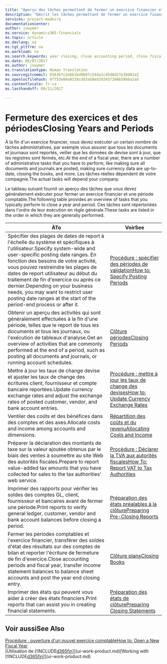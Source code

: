 ```yaml
---
title: "Aperçu des tâches permettant de fermer un exercice financier et des périodes comptables | Microsoft Docs"
description: "Décrit les tâches permettant de fermer un exercice financier ou une période comptable, par exemple, en vérifiant que les documents et les journaux sont reportés et en vérifiant les soldes bancaires."
services: project-madeira
documentationcenter: 
author: jswymer
ms.service: dynamics365-financials
ms.topic: article
ms.devlang: na
ms.tgt_pltfrm: na
ms.workload: na
ms.search.keywords: year closing, close accounting period, close fiscal year, bank account detailed trial balance
ms.date: 06/07/2017
ms.author: jswymer
ms.translationtype: Human Translation
ms.sourcegitcommit: 81636fc2e661bd9b07c54da1cd5d0d27e30d01a2
ms.openlocfilehash: 0f753e84a9318cdd3a58ed192437206659b6a2ad
ms.contentlocale: fr-ca
ms.lasthandoff: 09/11/2017

---
```

# <a name="closing-years-and-periods"></a><span data-ttu-id="428e3-103">Fermeture des exercices et des périodes</span><span class="sxs-lookup"><span data-stu-id="428e3-103">Closing Years and Periods</span></span>
<span data-ttu-id="428e3-104">À la fin d'un exercice financier, vous devez exécuter un certain nombre de tâches administratives, par exemple vous assurer que tous les documents et journaux sont reportés, veiller que les données de devise sont à jour, que les registres sont fermés, etc.</span><span class="sxs-lookup"><span data-stu-id="428e3-104">At the end of a fiscal year, there are a number of administrative tasks that you have to perform, like making sure all documents and journals are posted, making sure currency data are up-to-date, closing the books, and more.</span></span> <span data-ttu-id="428e3-105">Les tâches réelles dépendent de votre compagnie.</span><span class="sxs-lookup"><span data-stu-id="428e3-105">The actual tasks will depend your company.</span></span>

<span data-ttu-id="428e3-106">Le tableau suivant fournit un aperçu des tâches que vous devez généralement exécuter pour fermer un exercice financier et une période comptable.</span><span class="sxs-lookup"><span data-stu-id="428e3-106">The following table provides an overview of tasks that you typically perform to close a year and period.</span></span> <span data-ttu-id="428e3-107">Ces tâches sont répertoriées dans l'ordre de leur exécution en règle générale.</span><span class="sxs-lookup"><span data-stu-id="428e3-107">These tasks are listed in the order in which they are generally performed.</span></span>

| <span data-ttu-id="428e3-108">À</span><span class="sxs-lookup"><span data-stu-id="428e3-108">To</span></span> | <span data-ttu-id="428e3-109">Voir</span><span class="sxs-lookup"><span data-stu-id="428e3-109">See</span></span> |
| --- | --- |
| <span data-ttu-id="428e3-110">Spécifier des plages de dates de report à l'échelle du système et spécifiques à l'utilisateur.</span><span class="sxs-lookup"><span data-stu-id="428e3-110">Specify system-wide and user-specific posting date ranges.</span></span> <span data-ttu-id="428e3-111">En fonction des besoins de votre activité, vous pouvez restreindre les plages de dates de report utilisateur au début du traitement de fin d'exercice ou après ce dernier.</span><span class="sxs-lookup"><span data-stu-id="428e3-111">Depending on your business needs, you may want to restrict user posting date ranges at the start of the period-end process or after it.</span></span> |[<span data-ttu-id="428e3-112">Procédure : spécifier des périodes de validation</span><span class="sxs-lookup"><span data-stu-id="428e3-112">How to: Specify Posting Periods</span></span>](finance-how-specify-posting-periods.md) |
| <span data-ttu-id="428e3-113">Obtenir un aperçu des activités qui sont généralement effectuées à la fin d'une période, telles que le report de tous les documents et tous les journaux, ou l'exécution de tableaux d'analyse.</span><span class="sxs-lookup"><span data-stu-id="428e3-113">Get an overview of activities that are commonly performed at the end of a period, such as posting all documents and journals, or running account schedules.</span></span> |[<span data-ttu-id="428e3-114">Clôture périodes</span><span class="sxs-lookup"><span data-stu-id="428e3-114">Closing Periods</span></span>](year-how-complete-period-end-processes.md) |
| <span data-ttu-id="428e3-115">Mettre à jour les taux de change devise et ajuster les taux de change des écritures client, fournisseur et compte bancaire reportées.</span><span class="sxs-lookup"><span data-stu-id="428e3-115">Update currency exchange rates and adjust the exchange rates of posted customer, vendor, and bank account entries.</span></span> |[<span data-ttu-id="428e3-116">Procédure : mettre à jour les taux de change des devises</span><span class="sxs-lookup"><span data-stu-id="428e3-116">How to: Update Currency Exchange Rates</span></span>](finance-how-update-currencies.md) |
| <span data-ttu-id="428e3-117">Ventiler des coûts et des bénéfices dans des comptes et des axes.</span><span class="sxs-lookup"><span data-stu-id="428e3-117">Allocate costs and income among accounts and dimensions.</span></span> |[<span data-ttu-id="428e3-118">Répartition des coûts et du revenu</span><span class="sxs-lookup"><span data-stu-id="428e3-118">Allocating Costs and Income</span></span>](year-allocate-costs-income.md) |
| <span data-ttu-id="428e3-119">Préparer la déclaration des montants de taxe sur la valeur ajoutée obtenus par le biais des ventes à soumettre au site Web des autorités fiscales.</span><span class="sxs-lookup"><span data-stu-id="428e3-119">Prepare to report value-added tax amounts that you have collected for sales to the tax authorities' web service.</span></span> |[<span data-ttu-id="428e3-120">Procédure : Déclarer la TVA aux autorités fiscales</span><span class="sxs-lookup"><span data-stu-id="428e3-120">How To: Report VAT to Tax Authorities</span></span>](finance-how-report-vat.md)|
| <span data-ttu-id="428e3-121">Imprimer des rapports pour vérifier les soldes des comptes GL, client, fournisseur et bancaires avant de fermer une période.</span><span class="sxs-lookup"><span data-stu-id="428e3-121">Print reports to verify general ledger, customer, vendor and bank account balances before closing a period.</span></span> |[<span data-ttu-id="428e3-122">Préparation des états préalables à la clôture</span><span class="sxs-lookup"><span data-stu-id="428e3-122">Preparing Pre-Closing Reports</span></span>](year-prepare-preclose-reports.md) |
| <span data-ttu-id="428e3-123">Fermer les périodes comptables et l'exercice financier, transférer des soldes d'état des résultats sur des comptes de bilan et reporter l'écriture de fermeture de fin d'exercice.</span><span class="sxs-lookup"><span data-stu-id="428e3-123">Close accounting periods and fiscal year, transfer income statement balances to balance sheet accounts and post the year end closing entry.</span></span> |[<span data-ttu-id="428e3-124">Clôture plans</span><span class="sxs-lookup"><span data-stu-id="428e3-124">Closing Books</span></span>](year-close-books.md) |
| <span data-ttu-id="428e3-125">Imprimer des états qui peuvent vous aider à créer des états financiers.</span><span class="sxs-lookup"><span data-stu-id="428e3-125">Print reports that can assist you in creating financial statements.</span></span> |[<span data-ttu-id="428e3-126">Préparation des états de clôture</span><span class="sxs-lookup"><span data-stu-id="428e3-126">Preparing Closing Statements</span></span>](year-prepare-close-statement.md) |

## <a name="see-also"></a><span data-ttu-id="428e3-127">Voir aussi</span><span class="sxs-lookup"><span data-stu-id="428e3-127">See Also</span></span>
[<span data-ttu-id="428e3-128">Procédure : ouverture d'un nouvel exercice comptable</span><span class="sxs-lookup"><span data-stu-id="428e3-128">How to: Open a New Fiscal Year</span></span>](finance-how-open-new-fiscal-year.md)  
<span data-ttu-id="428e3-129">[Utilisation de [!INCLUDE[d365fin](includes/d365fin_md.md)]](ui-work-product.md)</span><span class="sxs-lookup"><span data-stu-id="428e3-129">[Working with [!INCLUDE[d365fin](includes/d365fin_md.md)]](ui-work-product.md)</span></span>

